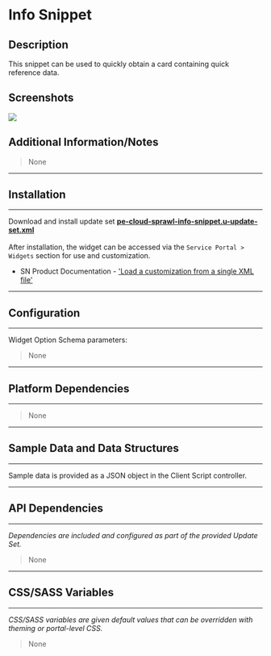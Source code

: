 # Info Snippet

## Description

This snippet can be used to quickly obtain a card containing quick reference data.

## Screenshots
![](../images/pe-cloud-sprawl-info-snippet.png)

## Additional Information/Notes
> None
---
## Installation
---
Download and install update set **[pe-cloud-sprawl-info-snippet.u-update-set.xml](https://github.com/platform-experience/serviceportal-widget-library/blob/master/pe-cloud-sprawl-info-snippet/pe-cloud-sprawl-info-snippet.u-update-set.xml)** <br/><br/>
After installation, the widget can be accessed via the `Service Portal > Widgets` section for use and customization.<br/>
* SN Product Documentation - ['Load a customization from a single XML file'](https://docs.servicenow.com/bundle/istanbul-application-development/page/build/system-update-sets/task/t_LoadCustomizationsFromAnXMLFile.html)

---
## Configuration
---
Widget Option Schema parameters:
> None
---
## Platform Dependencies
---
> None
---
## Sample Data and Data Structures
---
Sample data is provided as a JSON object in the Client Script controller.

---
## API Dependencies
---
<i>Dependencies are included and configured as part of the provided Update Set.</i>
> None
---
## CSS/SASS Variables
---
_CSS/SASS variables are given default values that can be overridden with theming or portal-level CSS._
> None